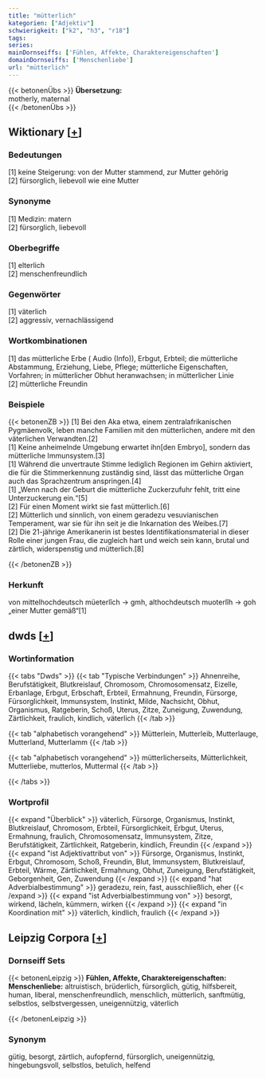 ```yaml
---
title: "mütterlich"
kategorien: ["Adjektiv"]
schwierigkeit: ["k2", "h3", "r18"]
tags:
series:
mainDornseiffs: ['Fühlen, Affekte, Charaktereigenschaften']
domainDornseiffs: ['Menschenliebe']
url: "mütterlich"
---
```


{{< betonenÜbs >}}
**Übersetzung:**  
motherly, maternal  
{{< /betonenÜbs >}}

## Wiktionary [[+](https://de.wiktionary.org/wiki/mütterlich)]

### Bedeutungen
[1] keine Steigerung: von der Mutter stammend, zur Mutter gehörig  
[2] fürsorglich, liebevoll wie eine Mutter  

### Synonyme
[1] Medizin: matern  
[2] fürsorglich, liebevoll  

### Oberbegriffe
[1] elterlich  
[2] menschenfreundlich  

### Gegenwörter
[1] väterlich  
[2] aggressiv, vernachlässigend  

### Wortkombinationen
[1] das mütterliche Erbe ( Audio (Info)), Erbgut, Erbteil; die mütterliche Abstammung, Erziehung, Liebe, Pflege; mütterliche Eigenschaften, Vorfahren; in mütterlicher Obhut heranwachsen; in mütterlicher Linie  
[2] mütterliche Freundin  

### Beispiele
{{< betonenZB >}}
[1] Bei den Aka etwa, einem zentralafrikanischen Pygmäenvolk, leben manche Familien mit den mütterlichen, andere mit den väterlichen Verwandten.[2]  
[1] Keine anheimelnde Umgebung erwartet ihn[den Embryo], sondern das mütterliche Immunsystem.[3]  
[1] Während die unvertraute Stimme lediglich Regionen im Gehirn aktiviert, die für die Stimmerkennung zuständig sind, lässt das mütterliche Organ auch das Sprachzentrum anspringen.[4]  
[1] „Wenn nach der Geburt die mütterliche Zuckerzufuhr fehlt, tritt eine Unterzuckerung ein.“[5]  
[2] Für einen Moment wirkt sie fast mütterlich.[6]  
[2] Mütterlich und sinnlich, von einem geradezu vesuvianischen Temperament, war sie für ihn seit je die Inkarnation des Weibes.[7]  
[2] Die 21-jährige Amerikanerin ist bestes Identifikationsmaterial in dieser Rolle einer jungen Frau, die zugleich hart und weich sein kann, brutal und zärtlich, widerspenstig und mütterlich.[8]  

{{< /betonenZB >}}
### Herkunft
von mittelhochdeutsch müeterlîch → gmh, althochdeutsch muoterlîh → goh „einer Mutter gemäß“[1]  



## dwds [[+](https://www.dwds.de/wb/mütterlich)]

### Wortinformation
{{< tabs "Dwds" >}}
{{< tab "Typische Verbindungen" >}}
Ahnenreihe, Berufstätigkeit, Blutkreislauf, Chromosom, Chromosomensatz, Eizelle, Erbanlage, Erbgut, Erbschaft, Erbteil, Ermahnung, Freundin, Fürsorge, Fürsorglichkeit, Immunsystem, Instinkt, Milde, Nachsicht, Obhut, Organismus, Ratgeberin, Schoß, Uterus, Zitze, Zuneigung, Zuwendung, Zärtlichkeit, fraulich, kindlich, väterlich
{{< /tab >}}

{{< tab "alphabetisch vorangehend" >}}
Mütterlein, Mutterleib, Mutterlauge, Mutterland, Mutterlamm
{{< /tab >}}

{{< tab "alphabetisch vorangehend" >}}
mütterlicherseits, Mütterlichkeit, Mutterliebe, mutterlos, Muttermal
{{< /tab >}}

{{< /tabs >}}

### Wortprofil
{{< expand "Überblick" >}} väterlich, Fürsorge, Organismus, Instinkt, Blutkreislauf, Chromosom, Erbteil, Fürsorglichkeit, Erbgut, Uterus, Ermahnung, fraulich, Chromosomensatz, Immunsystem, Zitze, Berufstätigkeit, Zärtlichkeit, Ratgeberin, kindlich, Freundin {{< /expand >}}
{{< expand "ist Adjektivattribut von" >}} Fürsorge, Organismus, Instinkt, Erbgut, Chromosom, Schoß, Freundin, Blut, Immunsystem, Blutkreislauf, Erbteil, Wärme, Zärtlichkeit, Ermahnung, Obhut, Zuneigung, Berufstätigkeit, Geborgenheit, Gen, Zuwendung {{< /expand >}}
{{< expand "hat Adverbialbestimmung" >}} geradezu, rein, fast, ausschließlich, eher {{< /expand >}}
{{< expand "ist Adverbialbestimmung von" >}} besorgt, wirkend, lächeln, kümmern, wirken {{< /expand >}}
{{< expand "in Koordination mit" >}} väterlich, kindlich, fraulich {{< /expand >}}

## Leipzig Corpora [[+](https://corpora.uni-leipzig.de/en/res?word=mütterlich&corpusId=deu_newscrawl-public_2018)]

### Dornseiff Sets
{{< betonenLeipzig >}}
**Fühlen, Affekte, Charaktereigenschaften:**  
**Menschenliebe:** altruistisch, brüderlich, fürsorglich, gütig, hilfsbereit, human, liberal, menschenfreundlich, menschlich, mütterlich, sanftmütig, selbstlos, selbstvergessen, uneigennützig, väterlich  

{{< /betonenLeipzig >}}

### Synonym
gütig, besorgt, zärtlich, aufopfernd, fürsorglich, uneigennützig, hingebungsvoll, selbstlos, betulich, helfend

